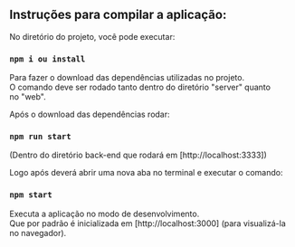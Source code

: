 ## Instruções para compilar a aplicação:

No diretório do projeto, você pode executar:

### `npm i ou install`
Para fazer o download das dependências utilizadas no projeto. <br />
O comando deve ser rodado tanto dentro do diretório "server" quanto <br /> no "web".

Após o download das dependências rodar:

### `npm run start` 

(Dentro do diretório back-end que rodará em  [http://localhost:3333])

Logo após deverá abrir uma nova aba no terminal e executar o comando:

### `npm start`

Executa a aplicação no modo de desenvolvimento. <br />
Que por padrão é inicializada em [http://localhost:3000] (para visualizá-la no navegador).



